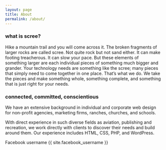 ```yaml
---
layout: page
title: About
permalink: /about/
---
```


### what is scree? ###

Hike a mountain trail and you will come across it. The broken fragments of larger rocks are called scree. Not quite rock but not sand either. It can make footing treacherous. It can slow your pace. But these elements of something larger are each individual pieces of something much bigger and grander. Your technology needs are something like the scree; many pieces that simply need to come together in one place. That’s what we do. We take the pieces and make something whole, something complete, and something that is just right for your needs.

### connected, committed, conscientious ###

We have an extensive background in individual and corporate web design for non-profit agencies, marketing firms, ranches, churches, and schools.

With direct experience in such diverse fields as aviation, publishing and recreation, we work directly with clients to discover their needs and build around them. Our experience includes HTML, CSS, PHP, and WordPress.

Facebook username {{ site.facebook_username }}